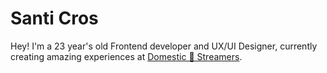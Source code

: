 # Santi Cros

Hey! I'm a 23 year's old Frontend developer and UX/UI Designer, currently creating amazing experiences at [Domestic 🔮 Streamers](https://domesticstreamers.com/).

<!--
**santicros/santicros** is a ✨ _special_ ✨ repository because its `README.md` (this file) appears on your GitHub profile.

Here are some ideas to get you started:

- 🔭 I’m currently working on ...
- 🌱 I’m currently learning ...
- 👯 I’m looking to collaborate on ...
- 🤔 I’m looking for help with ...
- 💬 Ask me about ...
- 📫 How to reach me: ...
- 😄 Pronouns: ...
- ⚡ Fun fact: ...
-->
